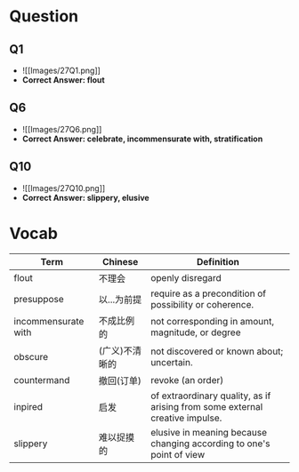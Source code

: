 # Question

## Q1

- ![[Images/27Q1.png]]
- **Correct Answer: flout**

## Q6

- ![[Images/27Q6.png]]
- **Correct Answer: celebrate, incommensurate with, stratification**

## Q10

- ![[Images/27Q10.png]]
- **Correct Answer: slippery, elusive**

# Vocab

 |Term| Chinese | Definition|
 |--|--|--|
 |flout| 不理会 |openly disregard |
 |presuppose| 以...为前提 |require as a precondition of possibility or coherence.|
 |incommensurate with|不成比例的|not corresponding in amount, magnitude, or degree|
 |obscure|(广义)不清晰的|not discovered or known about; uncertain.|
 |countermand|撤回(订单)|revoke (an order)|
 |inpired|启发|of extraordinary quality, as if arising from some external creative impulse.|
 |slippery|难以捉摸的|elusive in meaning because changing according to one's point of view|
